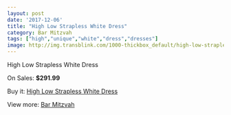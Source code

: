 ```yaml
---
layout: post
date: '2017-12-06'
title: "High Low Strapless White Dress"
category: Bar Mitzvah
tags: ["high","unique","white","dress","dresses"]
image: http://img.transblink.com/1000-thickbox_default/high-low-strapless-white-dress.jpg
---
```

High Low Strapless White Dress

On Sales: **$291.99**
<a href="https://www.transblink.com/en/bar-mitzvah/291-high-low-strapless-white-dress.html"><amp-img layout="responsive" width="600" height="600" src="//img.transblink.com/1000-thickbox_default/high-low-strapless-white-dress.jpg" alt="High Low Strapless White Dress 0" /></a>
<a href="https://www.transblink.com/en/bar-mitzvah/291-high-low-strapless-white-dress.html"><amp-img layout="responsive" width="600" height="600" src="//img.transblink.com/1003-thickbox_default/high-low-strapless-white-dress.jpg" alt="High Low Strapless White Dress 1" /></a>
<a href="https://www.transblink.com/en/bar-mitzvah/291-high-low-strapless-white-dress.html"><amp-img layout="responsive" width="600" height="600" src="//img.transblink.com/1002-thickbox_default/high-low-strapless-white-dress.jpg" alt="High Low Strapless White Dress 2" /></a>
<a href="https://www.transblink.com/en/bar-mitzvah/291-high-low-strapless-white-dress.html"><amp-img layout="responsive" width="600" height="600" src="//img.transblink.com/1001-thickbox_default/high-low-strapless-white-dress.jpg" alt="High Low Strapless White Dress 3" /></a>

Buy it: [High Low Strapless White Dress](https://www.transblink.com/en/bar-mitzvah/291-high-low-strapless-white-dress.html "High Low Strapless White Dress")

View more: [Bar Mitzvah](https://www.transblink.com/en/2-bar-mitzvah "Bar Mitzvah")